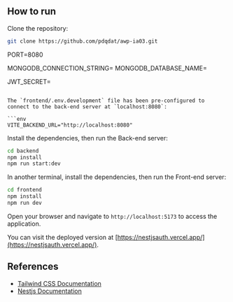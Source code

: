 ## How to run

Clone the repository:

```bash
git clone https://github.com/pdqdat/awp-ia03.git
```
PORT=8080

MONGODB_CONNECTION_STRING=
MONGODB_DATABASE_NAME=

JWT_SECRET=
```

The `frontend/.env.development` file has been pre-configured to connect to the back-end server at `localhost:8080`:

```env
VITE_BACKEND_URL="http://localhost:8080"
```

Install the dependencies, then run the Back-end server:

```bash
cd backend
npm install
npm run start:dev
```
In another terminal, install the dependencies, then run the Front-end server:

```bash
cd frontend
npm install
npm run dev
```
Open your browser and navigate to `http://localhost:5173` to access the application.

You can visit the deployed version at [https://nestjsauth.vercel.app/](https://nestjsauth.vercel.app/).

## References

-   [Tailwind CSS Documentation](https://tailwindcss.com/docs/)
-   [Nestjs Documentation](https://docs.nestjs.com/)
